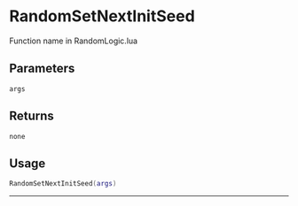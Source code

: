 # RandomSetNextInitSeed
Function name in RandomLogic.lua
## Parameters
`args`
## Returns
`none`
## Usage
```lua
RandomSetNextInitSeed(args)
```
---
